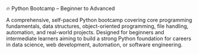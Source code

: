 🔥 Python Bootcamp – Beginner to Advanced

A comprehensive, self-paced Python bootcamp covering core programming fundamentals, data structures, object-oriented programming, file handling, automation, and real-world projects. Designed for beginners and intermediate learners aiming to build a strong Python foundation for careers in data science, web development, automation, or software engineering.
